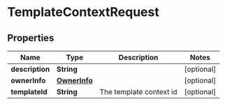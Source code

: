 
# TemplateContextRequest

## Properties
Name | Type | Description | Notes
------------ | ------------- | ------------- | -------------
**description** | **String** |  |  [optional]
**ownerInfo** | [**OwnerInfo**](OwnerInfo.md) |  |  [optional]
**templateId** | **String** | The template context id |  [optional]



